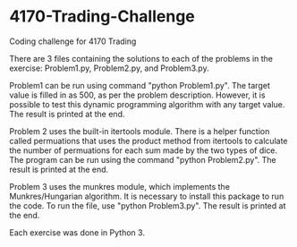 # 4170-Trading-Challenge
Coding challenge for 4170 Trading

There are 3 files containing the solutions to each of the problems in the exercise: Problem1.py, Problem2.py, and Problem3.py.

Problem1 can be run using command "python Problem1.py". The target value is filled in as 500, as per the problem description. However, it is possible to test this dynamic programming algorithm with any target value. The result is printed at the end.

Problem 2 uses the built-in itertools module. There is a helper function called permuations that uses the product method from itertools to calculate the number of permuations for each sum made by the two types of dice. The program can be run using the command "python Problem2.py". The result is printed at the end.

Problem 3 uses the munkres module, which implements the Munkres/Hungarian algorithm. It is necessary to install this package to run the code. To run the file, use "python Problem3.py". The result is printed at the end.

Each exercise was done in Python 3.
